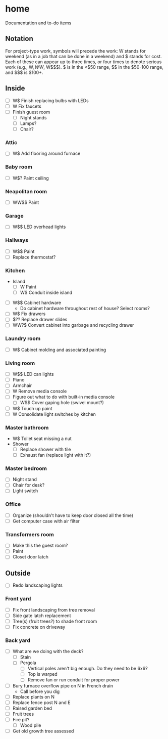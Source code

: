 # home
Documentation and to-do items

## Notation
For project-type work, symbols will precede the work: W stands for weekend (as in a job that can be done in a weekend) and $ stands for cost. Each of these can appear up to three times, or four times to denote serious work (e.g., W$, WW$, W$$$). $ is in the <$50 range, $$ in the $50-100 range, and $$$ is $100+.

## Inside
- [ ] W$ Finish replacing bulbs with LEDs
- [ ] W Fix faucets
- [ ] Finish guest room
  - [ ] Night stands
  - [ ] Lamps?
  - [ ] Chair?

### Attic
- [ ] W$ Add flooring around furnace

### Baby room
- [ ] W$? Paint ceiling

### Neapolitan room
- [ ] WW$$ Paint

### Garage
- [ ] W$$ LED overhead lights

### Hallways
- [ ] W$$ Paint
- [ ] Replace thermostat?

### Kitchen
- Island
  - [ ] W Paint
  - [ ] W$ Conduit inside island
- [ ] W$$ Cabinet hardware
  - Do cabinet hardware throughout rest of house? Select rooms?
- [ ] W$ Fix drawers
- [ ] $$?$? Replace drawer slides
- [ ] WW?$ Convert cabinet into garbage and recycling drawer

### Laundry room
- [ ] W$ Cabinet molding and associated painting

### Living room
- [ ] W$$ LED can lights
- [ ] Piano
- [ ] Armchair
- [ ] W Remove media console
- [ ] Figure out what to do with built-in media console
  - [ ] W$$ Cover gaping hole (swivel mount?)
- [ ] W$ Touch up paint
- [ ] W Consolidate light switches by kitchen

### Master bathroom
- W$ Toilet seat missing a nut
- Shower
  - [ ] Replace shower with tile
  - [ ] Exhaust fan (replace light with it?)

### Master bedroom
- [ ] Night stand
- [ ] Chair for desk?
- [ ] Light switch

### Office
- [ ] Organize (shouldn't have to keep door closed all the time)
- [ ] Get computer case with air filter

### Transformers room
- [ ] Make this the guest room?
- [ ] Paint
- [ ] Closet door latch

## Outside
- [ ] Redo landscaping lights

### Front yard
- [ ] Fix front landscaping from tree removal
- [ ] Side gate latch replacement
- [ ] Tree(s) (fruit trees?) to shade front room
- [ ] Fix concrete on driveway

### Back yard
- [ ] What are we doing with the deck?
  - [ ] Stain
  - [ ] Pergola
    - [ ] Vertical poles aren't big enough. Do they need to be 6x6?
    - [ ] Top is warped
    - [ ] Remove fan or run conduit for proper power
- [ ] Bury furnace overflow pipe on N in French drain
  - Call before you dig
- [ ] Replace plants on N
- [ ] Replace fence post N and E
- [ ] Raised garden bed
- [ ] Fruit trees
- [ ] Fire pit?
  - [ ] Wood pile
- [ ] Get old growth tree assessed
